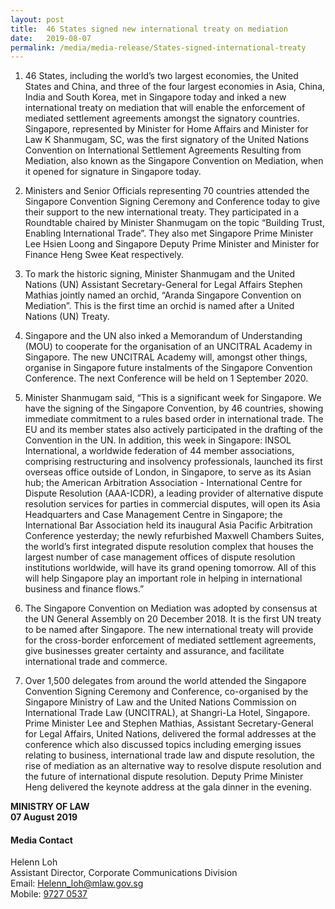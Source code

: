 ```yaml
---
layout: post
title:  46 States signed new international treaty on mediation
date:   2019-08-07
permalink: /media/media-release/States-signed-international-treaty
---
```


 <div>
                      <ol type="1" class="liststyle">
                        <li>
                          <p>46 States, including the world’s two largest economies, the United States and China, and three of the four largest economies in Asia, China, India and South Korea, met in Singapore today and inked a new international treaty on mediation that will enable the enforcement of mediated settlement agreements amongst the signatory countries. Singapore, represented by Minister for Home Affairs and Minister for Law K Shanmugam, SC, was the first signatory of the United Nations Convention on International Settlement Agreements Resulting from Mediation, also known as the Singapore Convention on Mediation, when it opened for signature in Singapore today.
                          </p>
                        </li>
                        <li>
                          <p>Ministers and Senior Officials representing 70 countries attended the Singapore Convention Signing Ceremony and Conference today to give their support to the new international treaty. They participated in a Roundtable chaired by Minister Shanmugam on the topic “Building Trust, Enabling International Trade”. They also met Singapore Prime Minister Lee Hsien Loong and Singapore Deputy Prime Minister and Minister for Finance Heng Swee Keat respectively.</p>
                        </li>
                        <li>
                          <p>To mark the historic signing, Minister Shanmugam and the United Nations (UN) Assistant Secretary-General for Legal Affairs Stephen Mathias jointly named an orchid, “Aranda Singapore Convention on Mediation”. This is the first time an orchid is named after a United Nations (UN) Treaty.</p>
                        </li>
                        <li>
                            <p>Singapore and the UN also inked a Memorandum of Understanding (MOU) to cooperate for the organisation of an UNCITRAL Academy in Singapore. The new UNCITRAL Academy will, amongst other things, organise in Singapore future instalments of the Singapore Convention Conference. The next Conference will be held on 1 September 2020.</p>
                        </li>
                        <li>
                          <p>Minister Shanmugam said, “This is a significant week for Singapore. We have the signing of the Singapore Convention, by 46 countries, showing immediate commitment to a rules based order in international trade. The EU and its member states also actively participated in the drafting of the Convention in the UN. In addition, this week in Singapore: INSOL International, a worldwide federation of 44 member associations, comprising restructuring and insolvency professionals, launched its first overseas office outside of London, in Singapore, to serve as its Asian hub; the American Arbitration Association - International Centre for Dispute Resolution (AAA-ICDR), a leading provider of alternative dispute resolution services for parties in commercial disputes, will open its Asia Headquarters and Case Management Centre in Singapore; the International Bar Association held its inaugural Asia Pacific Arbitration Conference yesterday; the newly refurbished
                              Maxwell Chambers Suites, the world’s first integrated dispute resolution complex
                              that houses the largest number of case management offices of dispute resolution
                              institutions worldwide, will have its grand opening tomorrow. All of this will help
                              Singapore play an important role in helping in international business and finance
                              flows.”</p>
                        </li>
                        <li>
                            <p>The Singapore Convention on Mediation was adopted by consensus at the UN
                                General Assembly on 20 December 2018. It is the first UN treaty to be named
                                after Singapore. The new international treaty will provide for the cross-border
                                enforcement of mediated settlement agreements, give businesses greater
                                certainty and assurance, and facilitate international trade and commerce.</p>
                        </li>
                        <li>
                          <p>Over 1,500 delegates from around the world attended the Singapore Convention
                              Signing Ceremony and Conference, co-organised by the Singapore Ministry of
                              Law and the United Nations Commission on International Trade Law
                              (UNCITRAL), at Shangri-La Hotel, Singapore. Prime Minister Lee and Stephen
                              Mathias, Assistant Secretary-General for Legal Affairs, United Nations, delivered
                              the formal addresses at the conference which also discussed topics including
                              emerging issues relating to business, international trade law and dispute
                              resolution, the rise of mediation as an alternative way to resolve dispute
                              resolution and the future of international dispute resolution. Deputy Prime
                              Minister Heng delivered the keynote address at the gala dinner in the evening.</p>
                        </li>
                      </ol>
					  
<b> MINISTRY OF LAW </b> <br>
<b> 07 August 2019 </b>
                      
#### Media Contact <br>
Helenn Loh <br>
Assistant Director, Corporate Communications Division<br>
Email: <a href="mailto:Helenn_loh@mlaw.gov.sg">Helenn_loh@mlaw.gov.sg </a> <br>
Mobile: <a href="tel:+6597270537"> 9727 0537 </a> 
